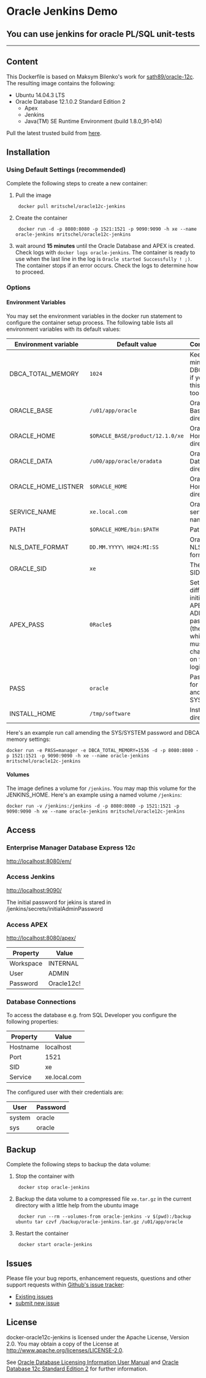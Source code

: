 # Oracle Jenkins Demo 
## You can use jenkins for oracle PL/SQL unit-tests
--------------------------------------------------------

## Content

This Dockerfile is based on Maksym Bilenko's work for [sath89/oracle-12c](https://hub.docker.com/r/sath89/oracle-12c/). The resulting image contains the following:

* Ubuntu 14.04.3 LTS
* Oracle Database 12.1.0.2 Standard Edition 2
	* Apex
	* Jenkins
	* Java(TM) SE Runtime Environment (build 1.8.0_91-b14)
	
Pull the latest trusted build from [here](https://hub.docker.com/r/mritschel/oracle12c-jenkins/).


## Installation

### Using Default Settings (recommended)

Complete the following steps to create a new container:

1. Pull the image

		docker pull mritschel/oracle12c-jenkins

2. Create the container

		docker run -d -p 8080:8080 -p 1521:1521 -p 9090:9090 -h xe --name oracle-jenkins mritschel/oracle12c-jenkins
		
3. wait around **15 minutes** until the Oracle Database and APEX is created. Check logs with ```docker logs oracle-jenkins```. The container is ready to use when the last line in the log is ```Oracle started Successfully ! ;)```. The container stops if an error occurs. Check the logs to determine how to proceed.


### Options

#### Environment Variables

You may set the environment variables in the docker run statement to configure the container setup process. The following table lists all environment variables with its default values:

Environment variable | Default value | Comments
-------------------- | ------------- | --------
DBCA_TOTAL_MEMORY | ```1024``` | Keep in mind that DBCA fails if you set this value too low
ORACLE_BASE | ```/u01/app/oracle``` | Oracle Base directory
ORACLE_HOME | ```$ORACLE_BASE/product/12.1.0/xe``` | Oracle Home directory
ORACLE_DATA | ```/u00/app/oracle/oradata``` | Oracle Data directory
ORACLE_HOME_LISTNER | ```$ORACLE_HOME``` | Oracle Home directory
SERVICE_NAME | ```xe.local.com``` | Oracle service name
PATH | ```$ORACLE_HOME/bin:$PATH``` | Path
NLS_DATE_FORMAT | ```DD.MM.YYYY\ HH24:MI:SS``` | Oracle NLS date format
ORACLE_SID | ```xe``` | The Oracle SID
APEX_PASS | ```0Racle$``` | Set a different initial APEX ADMIN password (the one which must be changed on first login)
PASS | ```oracle``` | Password for SYS and SYSTEM
INSTALL_HOME | ```/tmp/software``` | Install directory

Here's an example run call amending the SYS/SYSTEM password and DBCA memory settings:

```
docker run -e PASS=manager -e DBCA_TOTAL_MEMORY=1536 -d -p 8080:8080 -p 1521:1521 -p 9090:9090 -h xe --name oracle-jenkins mritschel/oracle12c-jenkins
```

#### Volumes

The image defines a volume for ```/jenkins```. You may map this volume for the JENKINS_HOME. Here's an example using a named volume ```/jenkins```:

```
docker run -v /jenkins:/jenkins -d -p 8080:8080 -p 1521:1521 -p 9090:9090 -h xe --name oracle-jenkins mritschel/oracle12c-jenkins
```

## Access

### Enterprise Manager Database Express 12c

[http://localhost:8080/em/](http://localhost:8080/em/)

### Access Jenkins

[http://localhost:9090/](http://localhost:9090/)

The initial password for jekins is stared in /jenkins/secrets/initialAdminPassword

### Access APEX

[http://localhost:8080/apex/](http://localhost:8080/apex/)

Property | Value 
-------- | -----
Workspace | INTERNAL
User | ADMIN
Password | Oracle12c!

### Database Connections

To access the database e.g. from SQL Developer you configure the following properties:

Property | Value 
-------- | -----
Hostname | localhost
Port | 1521
SID | xe
Service | xe.local.com

The configured user with their credentials are:

User | Password 
-------- | -----
system | oracle
sys | oracle
 


## Backup

Complete the following steps to backup the data volume:

1. Stop the container with 

		docker stop oracle-jenkins
		
2. Backup the data volume to a compressed file ```xe.tar.gz``` in the current directory with a little help from the ubuntu image

		docker run --rm --volumes-from oracle-jenkins -v $(pwd):/backup ubuntu tar czvf /backup/oracle-jenkins.tar.gz /u01/app/oracle
		
3. Restart the container

		docker start oracle-jenkins


## Issues

Please file your bug reports, enhancement requests, questions and other support requests within [Github's issue tracker](https://help.github.com/articles/about-issues/): 

* [Existing issues](https://github.com/mritschel/docker-oracle12c-jenkins/issues)
* [submit new issue](https://github.com/mritschel/docker-oracle12c-jenkins/issues/new)

## License

docker-oracle12c-jenkins is licensed under the Apache License, Version 2.0. You may obtain a copy of the License at <http://www.apache.org/licenses/LICENSE-2.0>. 

See [Oracle Database Licensing Information User Manual](http://docs.oracle.com/database/121/DBLIC/editions.htm#DBLIC109) and [Oracle Database 12c Standard Edition 2](https://www.oracle.com/database/standard-edition-two/index.html) for further information.
